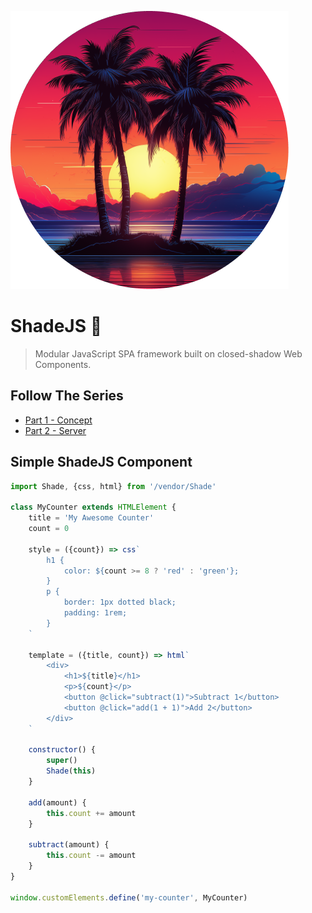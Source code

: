 ![Shade JS Palm Tree Graphic](docs/images/shadejs-logo-micro.png)

# ShadeJS  🌴

> Modular JavaScript SPA framework built on closed-shadow Web Components.

## Follow The Series

- [Part 1 - Concept](https://dev.to/f1lt3r/build-a-spa-framework-1-4jld)
- [Part 2 - Server](https://dev.to/f1lt3r/build-a-spa-framework-1-4jld)


## Simple ShadeJS Component 

```javascript
import Shade, {css, html} from '/vendor/Shade'

class MyCounter extends HTMLElement {
    title = 'My Awesome Counter'
    count = 0

    style = ({count}) => css`
        h1 {
            color: ${count >= 8 ? 'red' : 'green'};
        }
        p {
            border: 1px dotted black;
            padding: 1rem;
        }
    `

    template = ({title, count}) => html`
        <div>
            <h1>${title}</h1>
            <p>${count}</p>
            <button @click="subtract(1)">Subtract 1</button>
            <button @click="add(1 + 1)">Add 2</button>
        </div>
    `

    constructor() {
        super()
        Shade(this)
    }

    add(amount) {
        this.count += amount
    }

    subtract(amount) {
        this.count -= amount
    }
}

window.customElements.define('my-counter', MyCounter)
```